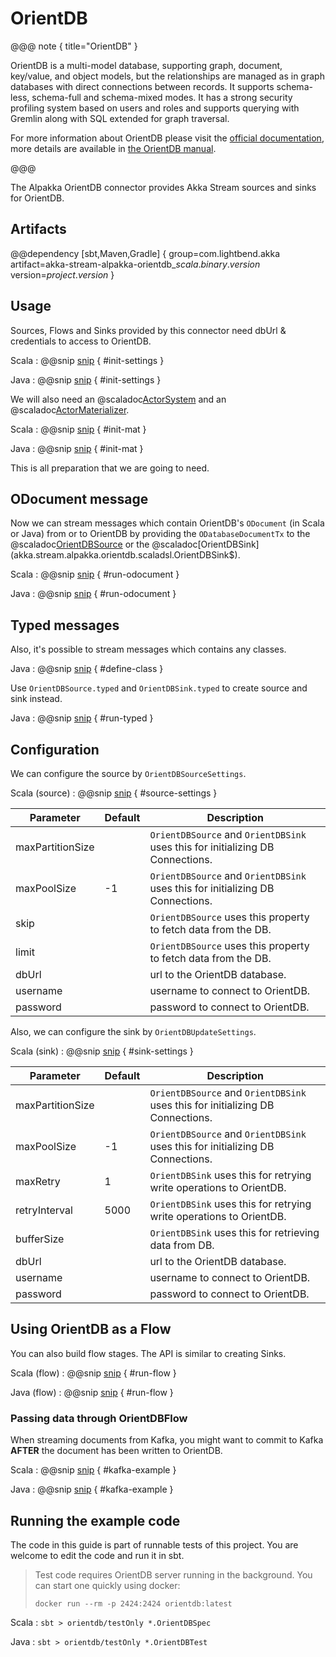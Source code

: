 # OrientDB

@@@ note { title="OrientDB" }

OrientDB is a multi-model database, supporting graph, document, key/value, and object models, but the relationships are managed as in graph databases with direct connections between records. It supports schema-less, schema-full and schema-mixed modes. It has a strong security profiling system based on users and roles and supports querying with Gremlin along with SQL extended for graph traversal.

For more information about OrientDB please visit the [official documentation](http://orientdb.com/orientdb/), more details are available in [the OrientDB manual](http://orientdb.com/docs/3.0.x/).

@@@

The Alpakka OrientDB connector provides Akka Stream sources and sinks for OrientDB.


## Artifacts

@@dependency [sbt,Maven,Gradle] {
  group=com.lightbend.akka
  artifact=akka-stream-alpakka-orientdb_$scala.binary.version$
  version=$project.version$
}

## Usage

Sources, Flows and Sinks provided by this connector need dbUrl & credentials to access to OrientDB.

Scala
: @@snip [snip](/orientdb/src/test/scala/docs/scaladsl/OrientDBSpec.scala) { #init-settings }

Java
: @@snip [snip](/orientdb/src/test/java/docs/javadsl/OrientDBTest.java) { #init-settings }

We will also need an @scaladoc[ActorSystem](akka.actor.ActorSystem) and an @scaladoc[ActorMaterializer](akka.stream.ActorMaterializer).

Scala
: @@snip [snip](/orientdb/src/test/scala/docs/scaladsl/OrientDBSpec.scala) { #init-mat }

Java
: @@snip [snip](/orientdb/src/test/java/docs/javadsl/OrientDBTest.java) { #init-mat }

This is all preparation that we are going to need.

## ODocument message

Now we can stream messages which contain OrientDB's `ODocument` (in Scala or Java)
from or to OrientDB by providing the `ODatabaseDocumentTx` to the
@scaladoc[OrientDBSource](akka.stream.alpakka.orientdb.scaladsl.OrientDBSource$) or the
@scaladoc[OrientDBSink](akka.stream.alpakka.orientdb.scaladsl.OrientDBSink$).

Scala
: @@snip [snip](/orientdb/src/test/scala/docs/scaladsl/OrientDBSpec.scala) { #run-odocument }

Java
: @@snip [snip](/orientdb/src/test/java/docs/javadsl/OrientDBTest.java) { #run-odocument }


## Typed messages

Also, it's possible to stream messages which contains any classes. 

Java
: @@snip [snip](/orientdb/src/test/java/docs/javadsl/OrientDBTest.java) { #define-class }


Use `OrientDBSource.typed` and `OrientDBSink.typed` to create source and sink instead.

Java
: @@snip [snip](/orientdb/src/test/java/docs/javadsl/OrientDBTest.java) { #run-typed }


## Configuration

We can configure the source by `OrientDBSourceSettings`.

Scala (source)
: @@snip [snip](/orientdb/src/main/scala/akka/stream/alpakka/orientdb/OrientDBSourceSettings.scala) { #source-settings }

| Parameter        | Default | Description                                                                                                              |
| ---------------- | ------- | ------------------------------------------------------------------------------------------------------------------------ |
| maxPartitionSize |         | `OrientDBSource` and `OrientDBSink` uses this for initializing DB Connections. |
| maxPoolSize      |    -1   | `OrientDBSource` and `OrientDBSink` uses this for initializing DB Connections. |
| skip             |         | `OrientDBSource` uses this property to fetch data from the DB. |
| limit            |         | `OrientDBSource` uses this property to fetch data from the DB. |
| dbUrl            |         | url to the OrientDB database. |
| username         |         | username to connect to OrientDB. |
| password         |         | password to connect to OrientDB. | 

Also, we can configure the sink by `OrientDBUpdateSettings`.

Scala (sink)
: @@snip [snip](/orientdb/src/main/scala/akka/stream/alpakka/orientdb/OrientDBUpdateSettings.scala) { #sink-settings }

| Parameter           | Default | Description                                                                                            |
| ------------------- | ------- | ------------------------------------------------------------------------------------------------------ |
| maxPartitionSize |         | `OrientDBSource` and `OrientDBSink` uses this for initializing DB Connections. |
| maxPoolSize      |    -1   | `OrientDBSource` and `OrientDBSink` uses this for initializing DB Connections. |
| maxRetry         |     1   | `OrientDBSink` uses this for retrying write operations to OrientDB. |
| retryInterval    |  5000   | `OrientDBSink` uses this for retrying write operations to OrientDB. |
| bufferSize       |         | `OrientDBSink` uses this for retrieving data from DB. |
| dbUrl            |         | url to the OrientDB database. |
| username         |         | username to connect to OrientDB. |
| password         |         | password to connect to OrientDB. | 

## Using OrientDB as a Flow

You can also build flow stages. The API is similar to creating Sinks.

Scala (flow)
: @@snip [snip](/orientdb/src/test/scala/docs/scaladsl/OrientDBSpec.scala) { #run-flow }

Java (flow)
: @@snip [snip](/orientdb/src/test/java/docs/javadsl/OrientDBTest.java) { #run-flow }

### Passing data through OrientDBFlow

When streaming documents from Kafka, you might want to commit to Kafka **AFTER** the document has been written to OrientDB.

Scala
: @@snip [snip](/orientdb/src/test/scala/docs/scaladsl/OrientDBSpec.scala) { #kafka-example }

Java
: @@snip [snip](/orientdb/src/test/java/docs/javadsl/OrientDBTest.java) { #kafka-example } 

## Running the example code

The code in this guide is part of runnable tests of this project. You are welcome to edit the code and run it in sbt.

  > Test code requires OrientDB server running in the background. You can start one quickly using docker:
  >		  
  > `docker run --rm -p 2424:2424 orientdb:latest`

Scala
:   ```
    sbt
    > orientdb/testOnly *.OrientDBSpec
    ```

Java
:   ```
    sbt
    > orientdb/testOnly *.OrientDBTest
    ```
